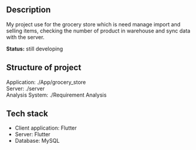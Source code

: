 <h2>Description</h2>

My project use for the grocery store which is need manage import and selling items, checking the number of product in warehouse and sync data with the server.
</br>

**Status:** still developing

<h2>Structure of project</h2>

Application: ./App/grocery_store </br>
Server: ./server </br>
Analysis System: ./Requirement Analysis

<h2>Tech stack</h2>

- Client application: Flutter
- Server: Flutter
- Database: MySQL



